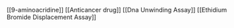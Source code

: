 [[9-aminoacridine]]
[[Anticancer drug]]
[[Dna Unwinding Assay]]
[[Ethidium Bromide Displacement Assay]]
